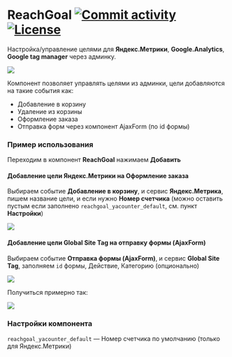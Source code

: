 # ReachGoal [![Commit activity](https://img.shields.io/github/commit-activity/m/tventos/modx-reachgoal.svg)](https://github.com/tventos/modx-reachgoal/commits/master) [![License](https://img.shields.io/badge/License-Apache%202.0-blue.svg)](https://opensource.org/licenses/Apache-2.0)

Настройка/управление целями для **Яндекс.Метрики**, **Google.Analytics**, **Google tag manager** через админку.

[![](https://file.modx.pro/files/b/d/c/bdc375985bd23943731129ed3b337b57.png)](https://file.modx.pro/files/b/d/c/bdc375985bd23943731129ed3b337b57.png)

Компонент позволяет управлять целями из админки, цели добавляются на такие события как:
* Добавление в корзину
* Удаление из корзины
* Оформление заказа
* Отправка форм через компонент AjaxForm (по id формы)

### Пример использования

Переходим в компонент **ReachGoal** нажимаем **Добавить**

#### Добавление цели Яндекс.Метрики на Оформление заказа

Выбираем событие **Добавление в корзину**, и сервис **Яндекс.Метрика**, пишем название цели, и если нужно **Номер счетчика** (можно оставить пустым если заполнено `reachgoal_yacounter_default`, см. пункт **Настройки**)

[![](https://file.modx.pro/files/3/0/3/3036389349861e3bcfd86f4d296c8bcb.png)](https://file.modx.pro/files/3/0/3/3036389349861e3bcfd86f4d296c8bcb.png)

#### Добавление цели Global Site Tag на отправку формы (AjaxForm)

Выбираем событие **Отправка формы (AjaxForm)**, и сервис **Global Site Tag**, заполняем `id` формы, Действие, Категорию (опционально)

[![](https://file.modx.pro/files/0/8/b/08b1fb694ad2bcceaae9ee6a29fcf815.png)](https://file.modx.pro/files/0/8/b/08b1fb694ad2bcceaae9ee6a29fcf815.png)

Получиться примерно так:

[![](https://file.modx.pro/files/7/e/c/7eca53a10577657148fff74f2fd0ca3a.png)](https://file.modx.pro/files/7/e/c/7eca53a10577657148fff74f2fd0ca3a.png)

### Настройки компонента

`reachgoal_yacounter_default` — Номер счетчика по умолчанию (только для Яндекс.Метрики)